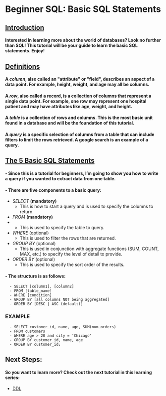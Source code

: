 # Beginner SQL: Basic SQL Statements
## <ins>Introduction</ins>
#### Interested in learning more about the world of databases? Look no further than SQL! This tutorial will be your guide to learn the basic SQL statements. Enjoy!


## <ins>Definitions</ins>
#### A <i>column</i>, also called an "attribute" or "field", describes an aspect of a data point. For example, height, weight, and age may all be columns.
#### A <i>row</i>, also called a record, is a collection of columns that represent a single data point. For example, one row may represent one hospital patient and may have attributes like age, weight, and height.
#### A <i>table</i> is a collection of rows and columns. This is the most basic unit found in a database and will be the foundation of this tutorial.
#### A <i>query</i> is a specific selection of columns from a table that can include filters to limit the rows retrieved. A google search is an example of a query.

## <ins>The 5 Basic SQL Statements</ins>
#### - Since this is a tutorial for beginners, I’m going to show you how to write a query if you wanted to extract data from one table.
#### - There are five components to a basic query:
   - _SELECT_ **(mandatory)**
      - This is how to start a query and is used to specify the columns to return.
   - _FROM_ **(mandatory)**
   -  - This is used to specify the table to query.
   - _WHERE_ (optional)
      - This is used to filter the rows that are returned.
   - _GROUP BY_ (optional)
      - This is used in conjunction with aggregate functions (SUM, COUNT, MAX, etc.) to specify the level of detail to provide.
   - _ORDER BY_ (optional)
      - This is used to specify the sort order of the results.
#### - The structure is as follows:
      - SELECT [column1], [column2]
      - FROM [table_name]
      - WHERE [condition]
      - GROUP BY [all columns NOT being aggregated]
      - ORDER BY [DESC | ASC (default)]
### EXAMPLE
      - SELECT customer_id, name, age, SUM(num_orders)
      - FROM customers
      - WHERE age > 20 and city = 'Chicago'
      - GROUP BY customer_id, name, age
      - ORDER BY customer_id;

## Next Steps:
#### So you want to learn more? Check out the next tutorial in this learning series:
- [DDL](https://github.com/uvudataclub2022/UVU-2022-2023/blob/Data-Analytics/Relational%20Databases%20(SQL)/Tutorials/SQL/DDL.md)
